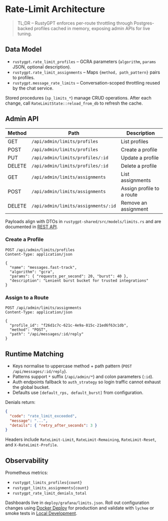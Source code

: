 # Rate-Limit Architecture

> TL;DR – RustyGPT enforces per-route throttling through Postgres-backed profiles cached in memory, exposing admin APIs for live tuning.

## Data Model

- `rustygpt.rate_limit_profiles` – GCRA parameters (`algorithm`, `params` JSON, optional description).
- `rustygpt.rate_limit_assignments` – Maps `{method, path_pattern}` pairs to profiles.
- `rustygpt.message_rate_limits` – Conversation-scoped throttling reused by the chat service.

Stored procedures (`sp_limits_*`) manage CRUD operations. After each change, call `RateLimitState::reload_from_db` to refresh the cache.

## Admin API

| Method | Path                                   | Description                    |
|--------|----------------------------------------|--------------------------------|
| GET    | `/api/admin/limits/profiles`           | List profiles                  |
| POST   | `/api/admin/limits/profiles`           | Create a profile               |
| PUT    | `/api/admin/limits/profiles/:id`       | Update a profile               |
| DELETE | `/api/admin/limits/profiles/:id`       | Delete a profile               |
| GET    | `/api/admin/limits/assignments`        | List assignments               |
| POST   | `/api/admin/limits/assignments`        | Assign profile to a route      |
| DELETE | `/api/admin/limits/assignments/:id`    | Remove an assignment           |

Payloads align with DTOs in `rustygpt-shared/src/models/limits.rs` and are documented in [REST API](../reference/api.md).

### Create a Profile

```http
POST /api/admin/limits/profiles
Content-Type: application/json

{
  "name": "messages.fast-track",
  "algorithm": "gcra",
  "params": { "requests_per_second": 20, "burst": 40 },
  "description": "Lenient burst bucket for trusted integrations"
}
```

### Assign to a Route

```http
POST /api/admin/limits/assignments
Content-Type: application/json

{
  "profile_id": "f26d1c7c-621c-4e9a-815c-21ed6f63c1db",
  "method": "POST",
  "path": "/api/messages/:id/reply"
}
```

## Runtime Matching

- Keys normalise to uppercase method + path pattern (`POST /api/messages/:id/reply`).
- Patterns support `*` suffix (`/api/admin/*`) and colon parameters (`:id`).
- Auth endpoints fallback to `auth_strategy` so login traffic cannot exhaust the global bucket.
- Defaults use `[default_rps, default_burst]` from configuration.

Denials return:

```json
{
  "code": "rate_limit_exceeded",
  "message": "...",
  "details": { "retry_after_seconds": 3 }
}
```

Headers include `RateLimit-Limit`, `RateLimit-Remaining`, `RateLimit-Reset`, and `X-RateLimit-Profile`.

## Observability

Prometheus metrics:

- `rustygpt_limits_profiles{count}`
- `rustygpt_limits_assignments{count}`
- `rustygpt_rate_limit_denials_total`

Dashboards live in `deploy/grafana/limits.json`. Roll out configuration changes using [Docker Deploy](../howto/docker-deploy.md) for production and validate with `lychee` or smoke tests in [Local Development](../guide/local-dev.md).
